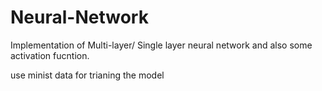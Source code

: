 # Neural-Network
Implementation of Multi-layer/ Single layer neural network and also some activation fucntion.

use minist data for trianing the model
